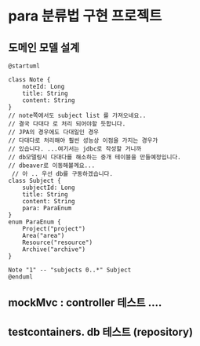 # para 분류법 구현 프로젝트

## 도메인 모델 설계

```plantuml
@startuml

class Note {
    noteId: Long
    title: String
    content: String
}
// note쪽에서도 subject list 를 가져오네요..
// 결국 다대다 로 처리 되어야할 듯합니다. 
// JPA의 경우에도 다대일인 경우 
// 다대다로 처리해야 훨씬 성능상 이점을 가지는 경우가
// 있습니다. ...여기서는 jdbc로 작성할 거니까
// db모델링시 다대다를 해소하는 중개 테이블을 만들예정입니다. 
// dbeaver로 이동해볼께요...
 // 아 .. 우선 db를 구동하겠습니다. 
class Subject {
    subjectId: Long
    title: String
    content: String
    para: ParaEnum 
}
enum ParaEnum {
    Project("project")
    Area("area")
    Resource("resource")
    Archive("archive")
}

Note "1" -- "subjects 0..*" Subject
@enduml
```

## mockMvc : controller 테스트 ....


## testcontainers. db 테스트 (repository)

























